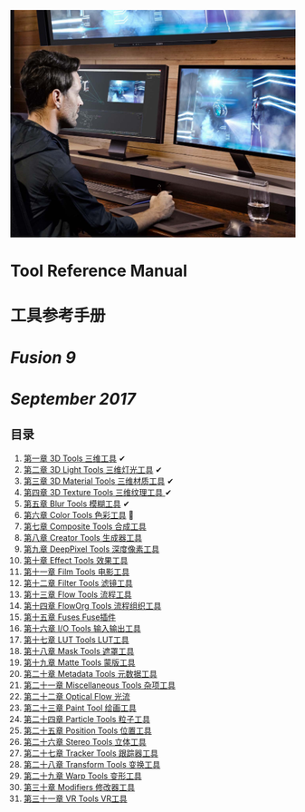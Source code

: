 ![cover](images/cover.jpg)

# Tool Reference Manual

# 工具参考手册

# *Fusion 9*

# *September 2017*

<div STYLE="page-break-after: always;"></div>

## 目录

1. [第一章 3D Tools 三维工具](3D%20Tools/README.md) ✔
2. [第二章 3D Light Tools 三维灯光工具](3D%20Light%20Tools/README.md) ✔
3. [第三章 3D Material Tools 三维材质工具](3D%20Material%20Tools/README.md) ✔
4. [第四章 3D Texture Tools 三维纹理工具 ](3D%20Texture%20Tools/README.md) ✔
5. [第五章 Blur Tools 模糊工具](Blur%20Tools/README.md) ✔
6. [第六章 Color Tools 色彩工具](Color%20Tools/README.md) 📌
7. [第七章 Composite Tools 合成工具](Composite%20Tools/README.md) 
8. [第八章 Creator Tools 生成器工具](Creator%20Tools/README.md) 
9. [第九章 DeepPixel Tools 深度像素工具](DeepPixel%20Tools/README.md) 
10. [第十章 Effect Tools 效果工具](Effect%20Tools/README.md) 
11. [第十一章 Film Tools 电影工具](Film%20Tools/README.md) 
12. [第十二章 Filter Tools 滤镜工具](Filter%20Tools/README.md) 
13. [第十三章 Flow Tools 流程工具](Flow%20Tools/README.md) 
14. [第十四章 FlowOrg Tools 流程组织工具](FlowOrg%20Tools/README.md) 
15. [第十五章 Fuses Fuse插件](Fuses/README.md) 
16. [第十六章 I/O Tools 输入输出工具](IO%20Tools/README.md) 
17. [第十七章 LUT Tools LUT工具](LUT%20Tools%20LUT/README.md) 
18. [第十八章 Mask Tools 遮罩工具](Mask%20Tools/README.md) 
19. [第十九章 Matte Tools 蒙版工具](Matte%20Tools/README.md) 
20. [第二十章 Metadata Tools 元数据工具](Metadata%20Tools/README.md) 
21. [第二十一章 Miscellaneous Tools 杂项工具](Miscellaneous%20Tools/README.md) 
22. [第二十二章 Optical Flow 光流](Optical%20Flow/README.md) 
23. [第二十三章 Paint Tool 绘画工具](Paint%20Tool/README.md) 
24. [第二十四章 Particle Tools 粒子工具](Particle%20Tools/README.md) 
25. [第二十五章 Position Tools 位置工具](Position%20Tools/README.md) 
26. [第二十六章 Stereo Tools 立体工具](Stereo%20Tools/README.md) 
27. [第二十七章 Tracker Tools 跟踪器工具](Tracker%20Tools/README.md) 
28. [第二十八章 Transform Tools 变换工具](Transform%20Tools/README.md) 
29. [第二十九章 Warp Tools 变形工具](Warp%20Tools/README.md) 
30. [第三十章 Modifiers 修改器工具](Modifiers/README.md) 
31. [第三十一章 VR Tools VR工具](VR%20Tools/README.md) 